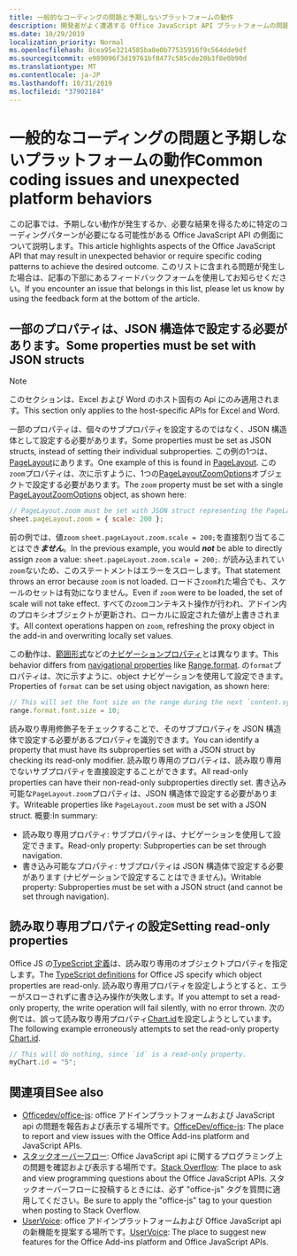 ```yaml
---
title: 一般的なコーディングの問題と予期しないプラットフォームの動作
description: 開発者がよく遭遇する Office JavaScript API プラットフォームの問題の一覧です。
ms.date: 10/29/2019
localization_priority: Normal
ms.openlocfilehash: 8cea95e3214585ba8e0b77535916f9c564dde9df
ms.sourcegitcommit: e989096f3d19761bf8477c585cde20b3f8e0b90d
ms.translationtype: MT
ms.contentlocale: ja-JP
ms.lasthandoff: 10/31/2019
ms.locfileid: "37902184"
---
```

# <a name="common-coding-issues-and-unexpected-platform-behaviors"></a><span data-ttu-id="40d5e-103">一般的なコーディングの問題と予期しないプラットフォームの動作</span><span class="sxs-lookup"><span data-stu-id="40d5e-103">Common coding issues and unexpected platform behaviors</span></span>

<span data-ttu-id="40d5e-104">この記事では、予期しない動作が発生するか、必要な結果を得るために特定のコーディングパターンが必要になる可能性がある Office JavaScript API の側面について説明します。</span><span class="sxs-lookup"><span data-stu-id="40d5e-104">This article highlights aspects of the Office JavaScript API that may result in unexpected behavior or require specific coding patterns to achieve the desired outcome.</span></span> <span data-ttu-id="40d5e-105">このリストに含まれる問題が発生した場合は、記事の下部にあるフィードバックフォームを使用してお知らせください。</span><span class="sxs-lookup"><span data-stu-id="40d5e-105">If you encounter an issue that belongs in this list, please let us know by using the feedback form at the bottom of the article.</span></span>

## <a name="some-properties-must-be-set-with-json-structs"></a><span data-ttu-id="40d5e-106">一部のプロパティは、JSON 構造体で設定する必要があります。</span><span class="sxs-lookup"><span data-stu-id="40d5e-106">Some properties must be set with JSON structs</span></span>

> [!NOTE]
> <span data-ttu-id="40d5e-107">このセクションは、Excel および Word のホスト固有の Api にのみ適用されます。</span><span class="sxs-lookup"><span data-stu-id="40d5e-107">This section only applies to the host-specific APIs for Excel and Word.</span></span>

<span data-ttu-id="40d5e-108">一部のプロパティは、個々のサブプロパティを設定するのではなく、JSON 構造体として設定する必要があります。</span><span class="sxs-lookup"><span data-stu-id="40d5e-108">Some properties must be set as JSON structs, instead of setting their individual subproperties.</span></span> <span data-ttu-id="40d5e-109">この例の1つは、 [PageLayout](/javascript/api/excel/excel.pagelayout)にあります。</span><span class="sxs-lookup"><span data-stu-id="40d5e-109">One example of this is found in [PageLayout](/javascript/api/excel/excel.pagelayout).</span></span> <span data-ttu-id="40d5e-110">この`zoom`プロパティは、次に示すように、1つの[PageLayoutZoomOptions](/javascript/api/excel/excel.pagelayoutzoomoptions)オブジェクトで設定する必要があります。</span><span class="sxs-lookup"><span data-stu-id="40d5e-110">The `zoom` property must be set with a single [PageLayoutZoomOptions](/javascript/api/excel/excel.pagelayoutzoomoptions) object, as shown here:</span></span>

```js
// PageLayout.zoom must be set with JSON struct representing the PageLayoutZoomOptions object.
sheet.pageLayout.zoom = { scale: 200 };
```

<span data-ttu-id="40d5e-111">前の例では、値`zoom` `sheet.pageLayout.zoom.scale = 200;`を直接割り当てることはでき***ません***。</span><span class="sxs-lookup"><span data-stu-id="40d5e-111">In the previous example, you would ***not*** be able to directly assign `zoom` a value: `sheet.pageLayout.zoom.scale = 200;`.</span></span> <span data-ttu-id="40d5e-112">が読み込まれてい`zoom`ないため、このステートメントはエラーをスローします。</span><span class="sxs-lookup"><span data-stu-id="40d5e-112">That statement throws an error because `zoom` is not loaded.</span></span> <span data-ttu-id="40d5e-113">ロードさ`zoom`れた場合でも、スケールのセットは有効になりません。</span><span class="sxs-lookup"><span data-stu-id="40d5e-113">Even if `zoom` were to be loaded, the set of scale will not take effect.</span></span> <span data-ttu-id="40d5e-114">すべての`zoom`コンテキスト操作が行われ、アドイン内のプロキシオブジェクトが更新され、ローカルに設定された値が上書きされます。</span><span class="sxs-lookup"><span data-stu-id="40d5e-114">All context operations happen on `zoom`, refreshing the proxy object in the add-in and overwriting locally set values.</span></span>

<span data-ttu-id="40d5e-115">この動作は、[範囲形式](/javascript/api/excel/excel.range#format)などの[ナビゲーションプロパティ](../excel/excel-add-ins-advanced-concepts.md#scalar-and-navigation-properties)とは異なります。</span><span class="sxs-lookup"><span data-stu-id="40d5e-115">This behavior differs from [navigational properties](../excel/excel-add-ins-advanced-concepts.md#scalar-and-navigation-properties) like [Range.format](/javascript/api/excel/excel.range#format).</span></span> <span data-ttu-id="40d5e-116">の`format`プロパティは、次に示すように、object ナビゲーションを使用して設定できます。</span><span class="sxs-lookup"><span data-stu-id="40d5e-116">Properties of `format` can be set using object navigation, as shown here:</span></span>

```js
// This will set the font size on the range during the next `content.sync()`.
range.format.font.size = 10;
```

<span data-ttu-id="40d5e-117">読み取り専用修飾子をチェックすることで、そのサブプロパティを JSON 構造体で設定する必要があるプロパティを識別できます。</span><span class="sxs-lookup"><span data-stu-id="40d5e-117">You can identify a property that must have its subproperties set with a JSON struct by checking its read-only modifier.</span></span> <span data-ttu-id="40d5e-118">読み取り専用のプロパティは、読み取り専用でないサブプロパティを直接設定することができます。</span><span class="sxs-lookup"><span data-stu-id="40d5e-118">All read-only properties can have their non-read-only subproperties directly set.</span></span> <span data-ttu-id="40d5e-119">書き込み可能な`PageLayout.zoom`プロパティは、JSON 構造体で設定する必要があります。</span><span class="sxs-lookup"><span data-stu-id="40d5e-119">Writeable properties like `PageLayout.zoom` must be set with a JSON struct.</span></span> <span data-ttu-id="40d5e-120">概要:</span><span class="sxs-lookup"><span data-stu-id="40d5e-120">In summary:</span></span>

- <span data-ttu-id="40d5e-121">読み取り専用プロパティ: サブプロパティは、ナビゲーションを使用して設定できます。</span><span class="sxs-lookup"><span data-stu-id="40d5e-121">Read-only property: Subproperties can be set through navigation.</span></span>
- <span data-ttu-id="40d5e-122">書き込み可能なプロパティ: サブプロパティは JSON 構造体で設定する必要があります (ナビゲーションで設定することはできません)。</span><span class="sxs-lookup"><span data-stu-id="40d5e-122">Writable property: Subproperties must be set with a JSON struct (and cannot be set through navigation).</span></span>

## <a name="setting-read-only-properties"></a><span data-ttu-id="40d5e-123">読み取り専用プロパティの設定</span><span class="sxs-lookup"><span data-stu-id="40d5e-123">Setting read-only properties</span></span>

<span data-ttu-id="40d5e-124">Office JS の[TypeScript 定義](/referencing-the-javascript-api-for-office-library-from-its-cdn.md)は、読み取り専用のオブジェクトプロパティを指定します。</span><span class="sxs-lookup"><span data-stu-id="40d5e-124">The [TypeScript definitions](/referencing-the-javascript-api-for-office-library-from-its-cdn.md) for Office JS specify which object properties are read-only.</span></span> <span data-ttu-id="40d5e-125">読み取り専用プロパティを設定しようとすると、エラーがスローされずに書き込み操作が失敗します。</span><span class="sxs-lookup"><span data-stu-id="40d5e-125">If you attempt to set a read-only property, the write operation will fail silently, with no error thrown.</span></span> <span data-ttu-id="40d5e-126">次の例では、誤って読み取り専用プロパティ[Chart.id](/javascript/api/excel/excel.chart#id)を設定しようとしています。</span><span class="sxs-lookup"><span data-stu-id="40d5e-126">The following example erroneously attempts to set the read-only property [Chart.id](/javascript/api/excel/excel.chart#id).</span></span>

```js
// This will do nothing, since `id` is a read-only property.
myChart.id = "5";
```

## <a name="see-also"></a><span data-ttu-id="40d5e-127">関連項目</span><span class="sxs-lookup"><span data-stu-id="40d5e-127">See also</span></span>

- <span data-ttu-id="40d5e-128">[Officedev/office-js](https://github.com/OfficeDev/office-js/issues): office アドインプラットフォームおよび JavaScript api の問題を報告および表示する場所です。</span><span class="sxs-lookup"><span data-stu-id="40d5e-128">[OfficeDev/office-js](https://github.com/OfficeDev/office-js/issues): The place to report and view issues with the Office Add-ins platform and JavaScript APIs.</span></span>
- <span data-ttu-id="40d5e-129">[スタックオーバーフロー](https://stackoverflow.com/questions/tagged/office-js): Office JavaScript api に関するプログラミング上の問題を確認および表示する場所です。</span><span class="sxs-lookup"><span data-stu-id="40d5e-129">[Stack Overflow](https://stackoverflow.com/questions/tagged/office-js): The place to ask and view programming questions about the Office JavaScript APIs.</span></span> <span data-ttu-id="40d5e-130">スタックオーバーフローに投稿するときには、必ず "office-js" タグを質問に適用してください。</span><span class="sxs-lookup"><span data-stu-id="40d5e-130">Be sure to apply the "office-js" tag to your question when posting to Stack Overflow.</span></span>
- <span data-ttu-id="40d5e-131">[UserVoice](https://officespdev.uservoice.com/): office アドインプラットフォームおよび Office JavaScript api の新機能を提案する場所です。</span><span class="sxs-lookup"><span data-stu-id="40d5e-131">[UserVoice](https://officespdev.uservoice.com/): The place to suggest new features for the Office Add-ins platform and Office JavaScript APIs.</span></span>
